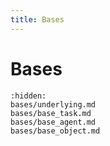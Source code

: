 ```yaml
---
title: Bases
---
```


# Bases

```{toctree}
:hidden:
bases/underlying.md
bases/base_task.md
bases/base_agent.md
bases/base_object.md
```

